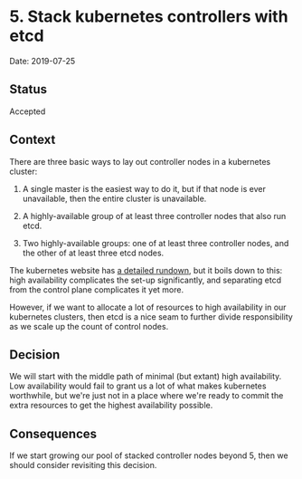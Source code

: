 # 5. Stack kubernetes controllers with etcd

Date: 2019-07-25

Status
------

Accepted

Context
-------

There are three basic ways to lay out controller nodes in a kubernetes
cluster:

1.  A single master is the easiest way to do it, but if that node is
    ever unavailable, then the entire cluster is unavailable.

2.  A highly-available group of at least three controller nodes that
    also run etcd.

3.  Two highly-available groups: one of at least three controller nodes,
    and the other of at least three etcd nodes.

The kubernetes website has [a detailed rundown][1], but it boils down to
this: high availability complicates the set-up significantly, and
separating etcd from the control plane complicates it yet more.

However, if we want to allocate a lot of resources to high availability
in our kubernetes clusters, then etcd is a nice seam to further divide
responsibility as we scale up the count of control nodes.

[1]: https://kubernetes.io/docs/setup/independent/ha-topology/

Decision
--------

We will start with the middle path of minimal (but extant) high
availability. Low availability would fail to grant us a lot of what
makes kubernetes worthwhile, but we're just not in a place where we're
ready to commit the extra resources to get the highest availability
possible.

Consequences
------------

If we start growing our pool of stacked controller nodes beyond 5, then
we should consider revisiting this decision.
